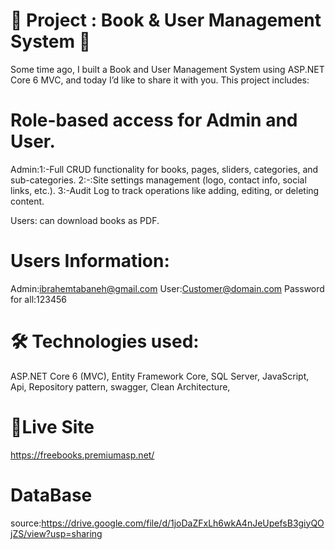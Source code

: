 # 📢 Project : Book & User Management System 🔹

 Some time ago, I built a Book and User Management System using ASP.NET Core 6 MVC, and today I’d like to share it with you.
This project includes:

# Role-based access for Admin and User.

Admin:1:-Full CRUD functionality for books, pages, sliders, categories, and sub-categories.
2:-:Site settings management (logo, contact info, social links, etc.).
3:-Audit Log to track operations like adding, editing, or deleting content.

 Users: can download books as PDF.

# Users Information:
Admin:ibrahemtabaneh@gmail.com
User:Customer@domain.com
Password for all:123456


# 🛠️ Technologies used:
ASP.NET Core 6 (MVC),
Entity Framework Core,
SQL Server,
JavaScript,
Api,
Repository pattern,
swagger,
Clean Architecture,



# 🔗Live Site
https://freebooks.premiumasp.net/

# DataBase
source:https://drive.google.com/file/d/1joDaZFxLh6wkA4nJeUpefsB3giyQOjZS/view?usp=sharing


